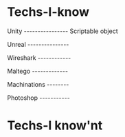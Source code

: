 # Techs-I-know
Unity ----------------
Scriptable object 

Unreal ---------------


Wireshark ------------


Maltego -------------


Machinations --------


Photoshop -----------



# Techs-I know'nt 
